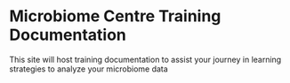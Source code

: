 # Microbiome Centre Training Documentation


This site will host training documentation to assist your journey in learning strategies to analyze your microbiome data
